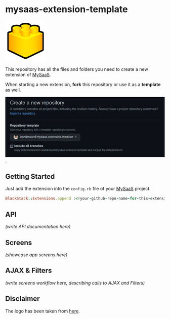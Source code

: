 # mysaas-extension-template

![logo](./public/%3C!your-github-repo-name-for-this-extension!%3E/images/logo.png)

This repository has all the files and folders you need to create a new extension of [MySaaS](https://github.com/leandrosardi/mysaas). 

When starting a new extension, **fork** this repository or use it as a **template** as well.

![Using this as a template for your repository](./screenshot1.png).

<!extension-description-here!>

## Getting Started

Just add the extension into the `config.rb` file of your [MySaaS](https://github.com/leandrosardi/mysaas) project.

```ruby
BlackStack::Extensions.append :<!your-github-repo-name-for-this-extension!>
```

## API

_(write API documentation here)_

## Screens

_(showcase app screens here)_

## AJAX & Filters

_(write screens workflow here, describing calls to AJAX and Filters)_

## Disclaimer

The logo has been taken from [here](https://www.shareicon.net/interface-check-accept-verify-approve-tick-693577).
